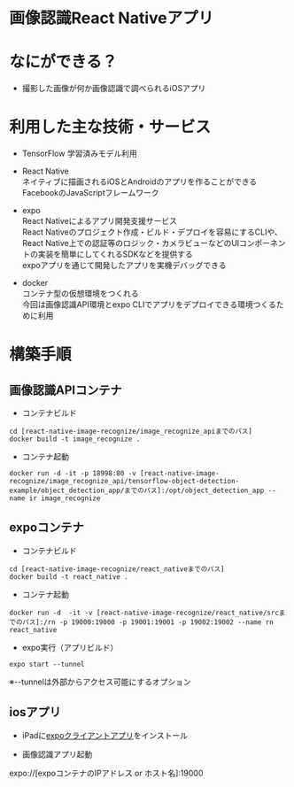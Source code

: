 画像認識React Nativeアプリ
====

# なにができる？
- 撮影した画像が何か画像認識で調べられるiOSアプリ

# 利用した主な技術・サービス
- TensorFlow
学習済みモデル利用

- React Native  
ネイティブに描画されるiOSとAndroidのアプリを作ることができるFacebookのJavaScriptフレームワーク

- expo  
React Nativeによるアプリ開発支援サービス  
React Nativeのプロジェクト作成・ビルド・デプロイを容易にするCLIや、React Native上での認証等のロジック・カメラビューなどのUIコンポーネントの実装を簡単にしてくれるSDKなどを提供する  
expoアプリを通じて開発したアプリを実機デバッグできる

- docker  
コンテナ型の仮想環境をつくれる  
今回は画像認識API環境とexpo CLIでアプリをデプロイできる環境つくるために利用

# 構築手順
## 画像認識APIコンテナ
- コンテナビルド
```
cd [react-native-image-recognize/image_recognize_apiまでのパス]
docker build -t image_recognize .
```

- コンテナ起動
```
docker run -d -it -p 18998:80 -v [react-native-image-recognize/image_recognize_api/tensorflow-object-detection-example/object_detection_app/までのパス]:/opt/object_detection_app --name ir image_recognize
```

## expoコンテナ
- コンテナビルド
```
cd [react-native-image-recognize/react_nativeまでのパス]
docker build -t react_native .
```

- コンテナ起動
```
docker run -d  -it -v [react-native-image-recognize/react_native/srcまでのパス]:/rn -p 19000:19000 -p 19001:19001 -p 19002:19002 --name rn react_native
```

- expo実行（アプリビルド）
```
expo start --tunnel
```
※--tunnelは外部からアクセス可能にするオプション

## iosアプリ
- iPadに[expoクライアントアプリ](https://apps.apple.com/jp/app/expo-client/id982107779)をインストール

- 画像認識アプリ起動

expo://[expoコンテナのIPアドレス or ホスト名]:19000
